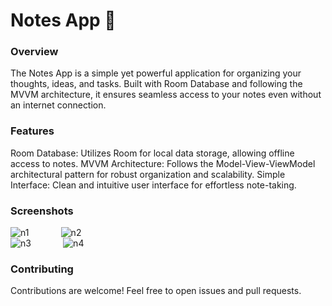<h1>Notes App 📝<br></h1>
<h3>Overview</h3>
The Notes App is a simple yet powerful application for organizing your thoughts, ideas, and tasks. Built with Room Database and following the MVVM architecture, it ensures seamless access to your notes even without an internet connection.

<h3>Features</h3>
Room Database: Utilizes Room for local data storage, allowing offline access to notes.
MVVM Architecture: Follows the Model-View-ViewModel architectural pattern for robust organization and scalability.
Simple Interface: Clean and intuitive user interface for effortless note-taking.

<h3>Screenshots</h3>

![n1](https://github.com/jayagarwal-github/Notes_Keeping_Application/assets/128565299/0f839646-1342-479d-ac08-58f78bd1bece)  &nbsp; &nbsp; &nbsp; &nbsp; &nbsp; &nbsp; ![n2](https://github.com/jayagarwal-github/Notes_Keeping_Application/assets/128565299/99b0ad1f-3bb5-4879-b51a-72278578bf4a) <br>
![n3](https://github.com/jayagarwal-github/Notes_Keeping_Application/assets/128565299/4c502277-64d9-4d85-b427-0b6ea4902a5f)  &nbsp; &nbsp; &nbsp; &nbsp; &nbsp; &nbsp;  ![n4](https://github.com/jayagarwal-github/Notes_Keeping_Application/assets/128565299/0c97acce-ce28-4a30-9f97-1c35e5494457)

<h3>Contributing</h3>
Contributions are welcome! Feel free to open issues and pull requests.

